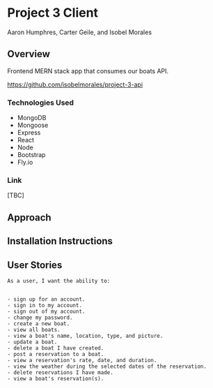 # Project 3 Client

Aaron Humphres, Carter Geile, and Isobel Morales

## Overview 

Frontend MERN stack app that consumes our boats API. 

https://github.com/isobelmorales/project-3-api

### Technologies Used
- MongoDB
- Mongoose
- Express
- React
- Node
- Bootstrap
- Fly.io

### Link

[TBC]

## Approach

## Installation Instructions

## User Stories 

```
As a user, I want the ability to: 


- sign up for an account.
- sign in to my account.
- sign out of my account.
- change my password.
- create a new boat.
- view all boats. 
- view a boat's name, location, type, and picture.
- update a boat.
- delete a boat I have created. 
- post a reservation to a boat.
- view a reservation's rate, date, and duration.
- view the weather during the selected dates of the reservation.
- delete reservations I have made.
- view a boat's reservation(s).
```


